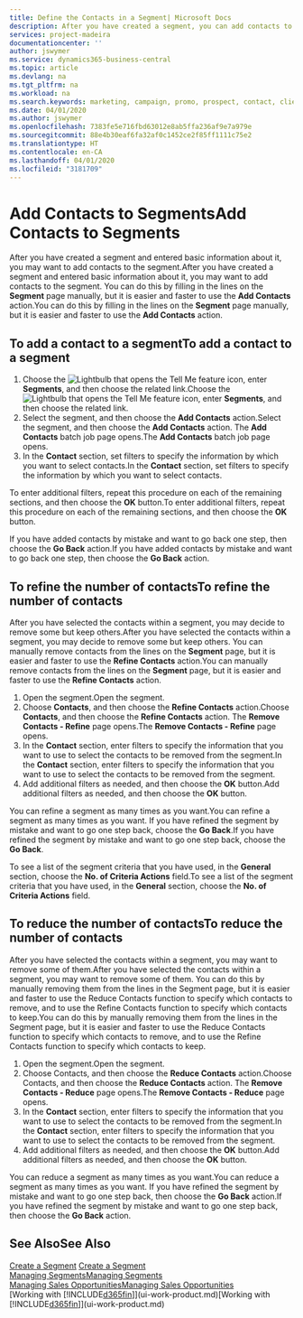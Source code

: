 ```yaml
---
title: Define the Contacts in a Segment| Microsoft Docs
description: After you have created a segment, you can add contacts to the segment, for example, as part of a marketing campaign targeting particular customers or clients.
services: project-madeira
documentationcenter: ''
author: jswymer
ms.service: dynamics365-business-central
ms.topic: article
ms.devlang: na
ms.tgt_pltfrm: na
ms.workload: na
ms.search.keywords: marketing, campaign, promo, prospect, contact, client, customer
ms.date: 04/01/2020
ms.author: jswymer
ms.openlocfilehash: 7383fe5e716fbd63012e8ab5ffa236af9e7a979e
ms.sourcegitcommit: 88e4b30eaf6fa32af0c1452ce2f85ff1111c75e2
ms.translationtype: HT
ms.contentlocale: en-CA
ms.lasthandoff: 04/01/2020
ms.locfileid: "3181709"
---
```

# <a name="add-contacts-to-segments"></a><span data-ttu-id="ad4fd-103">Add Contacts to Segments</span><span class="sxs-lookup"><span data-stu-id="ad4fd-103">Add Contacts to Segments</span></span>
<span data-ttu-id="ad4fd-104">After you have created a segment and entered basic information about it, you may want to add contacts to the segment.</span><span class="sxs-lookup"><span data-stu-id="ad4fd-104">After you have created a segment and entered basic information about it, you may want to add contacts to the segment.</span></span> <span data-ttu-id="ad4fd-105">You can do this by filling in the lines on the **Segment** page manually, but it is easier and faster to use the **Add Contacts** action.</span><span class="sxs-lookup"><span data-stu-id="ad4fd-105">You can do this by filling in the lines on the **Segment** page manually, but it is easier and faster to use the **Add Contacts** action.</span></span>

## <a name="to-add-a-contact-to-a-segment"></a><span data-ttu-id="ad4fd-106">To add a contact to a segment</span><span class="sxs-lookup"><span data-stu-id="ad4fd-106">To add a contact to a segment</span></span>
1. <span data-ttu-id="ad4fd-107">Choose the ![Lightbulb that opens the Tell Me feature](media/ui-search/search_small.png "Tell me what you want to do") icon, enter **Segments**, and then choose the related link.</span><span class="sxs-lookup"><span data-stu-id="ad4fd-107">Choose the ![Lightbulb that opens the Tell Me feature](media/ui-search/search_small.png "Tell me what you want to do") icon, enter **Segments**, and then choose the related link.</span></span>  
2. <span data-ttu-id="ad4fd-108">Select the segment, and then choose the **Add Contacts** action.</span><span class="sxs-lookup"><span data-stu-id="ad4fd-108">Select the segment, and then choose the **Add Contacts** action.</span></span> <span data-ttu-id="ad4fd-109">The **Add Contacts** batch job page opens.</span><span class="sxs-lookup"><span data-stu-id="ad4fd-109">The **Add Contacts** batch job page opens.</span></span>
3. <span data-ttu-id="ad4fd-110">In the **Contact** section, set filters to specify the information by which you want to select contacts.</span><span class="sxs-lookup"><span data-stu-id="ad4fd-110">In the **Contact** section, set filters to specify the information by which you want to select contacts.</span></span>

<span data-ttu-id="ad4fd-111">To enter additional filters, repeat this procedure on each of the remaining sections, and then choose the **OK** button.</span><span class="sxs-lookup"><span data-stu-id="ad4fd-111">To enter additional filters, repeat this procedure on each of the remaining sections, and then choose the **OK** button.</span></span>

<span data-ttu-id="ad4fd-112">If you have added contacts by mistake and want to go back one step, then choose the **Go Back** action.</span><span class="sxs-lookup"><span data-stu-id="ad4fd-112">If you have added contacts by mistake and want to go back one step, then choose the **Go Back** action.</span></span>

## <a name="to-refine-the-number-of-contacts"></a><span data-ttu-id="ad4fd-113">To refine the number of contacts</span><span class="sxs-lookup"><span data-stu-id="ad4fd-113">To refine the number of contacts</span></span>
<span data-ttu-id="ad4fd-114">After you have selected the contacts within a segment, you may decide to remove some but keep others.</span><span class="sxs-lookup"><span data-stu-id="ad4fd-114">After you have selected the contacts within a segment, you may decide to remove some but keep others.</span></span> <span data-ttu-id="ad4fd-115">You can manually remove contacts from the lines on the **Segment** page, but it is easier and faster to use the **Refine Contacts** action.</span><span class="sxs-lookup"><span data-stu-id="ad4fd-115">You can manually remove contacts from the lines on the **Segment** page, but it is easier and faster to use the **Refine Contacts** action.</span></span>

1. <span data-ttu-id="ad4fd-116">Open the segment.</span><span class="sxs-lookup"><span data-stu-id="ad4fd-116">Open the segment.</span></span>
2. <span data-ttu-id="ad4fd-117">Choose **Contacts**, and then choose the **Refine Contacts** action.</span><span class="sxs-lookup"><span data-stu-id="ad4fd-117">Choose **Contacts**, and then choose the **Refine Contacts** action.</span></span> <span data-ttu-id="ad4fd-118">The **Remove Contacts - Refine** page opens.</span><span class="sxs-lookup"><span data-stu-id="ad4fd-118">The **Remove Contacts - Refine** page opens.</span></span>
3. <span data-ttu-id="ad4fd-119">In the **Contact** section, enter filters to specify the information that you want to use to select the contacts to be removed from the segment.</span><span class="sxs-lookup"><span data-stu-id="ad4fd-119">In the **Contact** section, enter filters to specify the information that you want to use to select the contacts to be removed from the segment.</span></span>
4. <span data-ttu-id="ad4fd-120">Add additional filters as needed, and then choose the **OK** button.</span><span class="sxs-lookup"><span data-stu-id="ad4fd-120">Add additional filters as needed, and then choose the **OK** button.</span></span>

<span data-ttu-id="ad4fd-121">You can refine a segment as many times as you want.</span><span class="sxs-lookup"><span data-stu-id="ad4fd-121">You can refine a segment as many times as you want.</span></span> <span data-ttu-id="ad4fd-122">If you have refined the segment by mistake and want to go one step back, choose the **Go Back**.</span><span class="sxs-lookup"><span data-stu-id="ad4fd-122">If you have refined the segment by mistake and want to go one step back, choose the **Go Back**.</span></span>

<span data-ttu-id="ad4fd-123">To see a list of the segment criteria that you have used, in the **General** section, choose the **No. of Criteria Actions** field.</span><span class="sxs-lookup"><span data-stu-id="ad4fd-123">To see a list of the segment criteria that you have used, in the **General** section, choose the **No. of Criteria Actions** field.</span></span>

## <a name="to-reduce-the-number-of-contacts"></a><span data-ttu-id="ad4fd-124">To reduce the number of contacts</span><span class="sxs-lookup"><span data-stu-id="ad4fd-124">To reduce the number of contacts</span></span>
<span data-ttu-id="ad4fd-125">After you have selected the contacts within a segment, you may want to remove some of them.</span><span class="sxs-lookup"><span data-stu-id="ad4fd-125">After you have selected the contacts within a segment, you may want to remove some of them.</span></span> <span data-ttu-id="ad4fd-126">You can do this by manually removing them from the lines in the Segment page, but it is easier and faster to use the Reduce Contacts function to specify which contacts to remove, and to use the Refine Contacts function to specify which contacts to keep.</span><span class="sxs-lookup"><span data-stu-id="ad4fd-126">You can do this by manually removing them from the lines in the Segment page, but it is easier and faster to use the Reduce Contacts function to specify which contacts to remove, and to use the Refine Contacts function to specify which contacts to keep.</span></span>

1. <span data-ttu-id="ad4fd-127">Open the segment.</span><span class="sxs-lookup"><span data-stu-id="ad4fd-127">Open the segment.</span></span>
2. <span data-ttu-id="ad4fd-128">Choose Contacts, and then choose the **Reduce Contacts** action.</span><span class="sxs-lookup"><span data-stu-id="ad4fd-128">Choose Contacts, and then choose the **Reduce Contacts** action.</span></span> <span data-ttu-id="ad4fd-129">The **Remove Contacts - Reduce** page opens.</span><span class="sxs-lookup"><span data-stu-id="ad4fd-129">The **Remove Contacts - Reduce** page opens.</span></span>
3. <span data-ttu-id="ad4fd-130">In the **Contact** section, enter filters to specify the information that you want to use to select the contacts to be removed from the segment.</span><span class="sxs-lookup"><span data-stu-id="ad4fd-130">In the **Contact** section, enter filters to specify the information that you want to use to select the contacts to be removed from the segment.</span></span>
4. <span data-ttu-id="ad4fd-131">Add additional filters as needed, and then choose the **OK** button.</span><span class="sxs-lookup"><span data-stu-id="ad4fd-131">Add additional filters as needed, and then choose the **OK** button.</span></span>

<span data-ttu-id="ad4fd-132">You can reduce a segment as many times as you want.</span><span class="sxs-lookup"><span data-stu-id="ad4fd-132">You can reduce a segment as many times as you want.</span></span> <span data-ttu-id="ad4fd-133">If you have refined the segment by mistake and want to go one step back, then choose the **Go Back** action.</span><span class="sxs-lookup"><span data-stu-id="ad4fd-133">If you have refined the segment by mistake and want to go one step back, then choose the **Go Back** action.</span></span>

## <a name="see-also"></a><span data-ttu-id="ad4fd-134">See Also</span><span class="sxs-lookup"><span data-stu-id="ad4fd-134">See Also</span></span>
<span data-ttu-id="ad4fd-135">[Create a Segment](marketing-how-create-segment.md) </span><span class="sxs-lookup"><span data-stu-id="ad4fd-135">[Create a Segment](marketing-how-create-segment.md) </span></span>  
[<span data-ttu-id="ad4fd-136">Managing Segments</span><span class="sxs-lookup"><span data-stu-id="ad4fd-136">Managing Segments</span></span>](marketing-segments.md)  
[<span data-ttu-id="ad4fd-137">Managing Sales Opportunities</span><span class="sxs-lookup"><span data-stu-id="ad4fd-137">Managing Sales Opportunities</span></span>](marketing-manage-sales-opportunities.md)  
<span data-ttu-id="ad4fd-138">[Working with [!INCLUDE[d365fin](includes/d365fin_md.md)]](ui-work-product.md)</span><span class="sxs-lookup"><span data-stu-id="ad4fd-138">[Working with [!INCLUDE[d365fin](includes/d365fin_md.md)]](ui-work-product.md)</span></span>  
